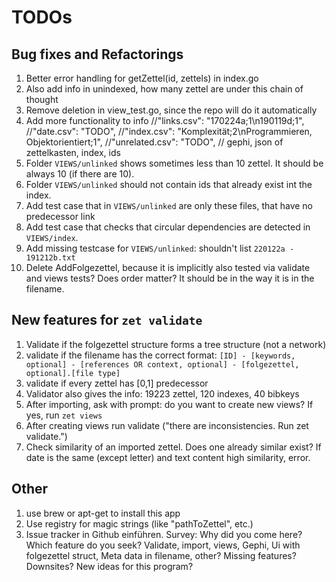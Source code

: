 # TODOs 

## Bug fixes and Refactorings

1. Better error handling for getZettel(id, zettels) in index.go
2. Also add info in unindexed, how many zettel are under this chain of thought
3. Remove deletion in view_test.go, since the repo will do it automatically
4. Add more functionality to info
//"links.csv":     "170224a;1\n190119d;1",
//"date.csv":      "TODO",
//"index.csv":     "Komplexität;2\nProgrammieren, Objektorientiert;1",
//"unrelated.csv": "TODO",
// gephi, json of zettelkasten, index, ids
5. Folder `VIEWS/unlinked` shows sometimes less than 10 zettel. It should be always 10 (if there are 10).
6. Folder `VIEWS/unlinked` should not contain ids that already exist int the index.
7. Add test case that in `VIEWS/unlinked` are only these files, that have no predecessor link
8. Add test case that checks that circular dependencies are detected in `VIEWS/index`.
9. Add missing testcase for `VIEWS/unlinked`: shouldn't list `220122a - 191212b.txt`
10. Delete AddFolgezettel, because it is implicitly also tested via validate and views tests? Does order matter? It should be in the way it is in the filename.

## New features for `zet validate`

1. Validate if the folgezettel structure forms a tree structure (not a network)
2. validate if the filename has the correct format:
   `[ID] - [keywords, optional] - [references OR context, optional] - [folgezettel, optional].[file type]`
3. validate if every zettel has [0,1] predecessor
4. Validator also gives the info: 19223 zettel, 120 indexes, 40 bibkeys
5. After importing, ask with prompt: do you want to create new views? If yes, run `zet views`
6. After creating views run validate ("there are inconsistencies. Run zet validate.")
7. Check similarity of an imported zettel. Does one already similar exist? If date is the same (except letter) and text
    content high similarity, error.

## Other

1. use brew or apt-get to install this app
1. Use registry for magic strings (like "pathToZettel", etc.)
2. Issue tracker in Github einführen. Survey: Why did you come here? Which feature do you seek? Validate, import, views, Gephi, Ui
   with folgezettel struct, Meta data in filename, other? Missing features? Downsites? New ideas for this program?